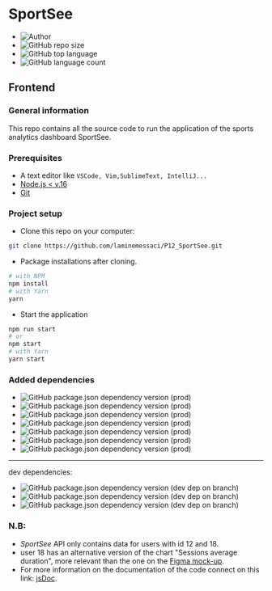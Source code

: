 # SportSee

- ![Author](<https://img.shields.io/badge/Author-Lamine MESSACI-">)
- ![GitHub repo size](<https://img.shields.io/github/repo-size/laminemessaci/P12_SportSee>)  
- ![GitHub top language](https://img.shields.io/github/languages/top/laminemessaci/P12_SportSee)
- ![GitHub language count](https://img.shields.io/github/languages/count/laminemessaci/P12_SportSee)

## Frontend

### General information

This repo contains all the source code to run the application of the sports analytics dashboard SportSee.

### Prerequisites

- A text editor like `VSCode, Vim,SublimeText, IntelliJ...`
- [Node.js < v.16](https://nodejs.org/en/)
- [Git](https://git-scm.com/)

### Project setup

- Clone this repo on your computer:

````bash
git clone https://github.com/laminemessaci/P12_SportSee.git
````

- Package installations after cloning.

```bash
# with NPM
npm install
# with Yarn
yarn
```

- Start the application

```bash
npm run start
# or
npm start
# with Yarn
yarn start
```

### Added dependencies

- ![GitHub package.json dependency version (prod)](https://img.shields.io/github/package-json/dependency-version/laminemessaci/P12_SportSee/react)
- ![GitHub package.json dependency version (prod)](https://img.shields.io/github/package-json/dependency-version/laminemessaci/P12_SportSee/styled-components)
- ![GitHub package.json dependency version (prod)](https://img.shields.io/github/package-json/dependency-version/laminemessaci/P12_SportSee/react-router-dom)
- ![GitHub package.json dependency version (prod)](https://img.shields.io/github/package-json/dependency-version/laminemessaci/P12_SportSee/recharts?label=Rechart)
- ![GitHub package.json dependency version (prod)](https://img.shields.io/github/package-json/dependency-version/laminemessaci/P12_SportSee/axios)
- ![GitHub package.json dependency version (prod)](https://img.shields.io/github/package-json/dependency-version/laminemessaci/P12_SportSee/recharts)
- ![GitHub package.json dependency version (prod)](https://img.shields.io/github/package-json/dependency-version/laminemessaci/P12_SportSee/react-router)
  

---
dev dependencies:

- ![GitHub package.json dependency version (dev dep on branch)](https://img.shields.io/github/package-json/dependency-version/laminemessaci/P12_SportSee/dev/jsdoc)
- ![GitHub package.json dependency version (dev dep on branch)](https://img.shields.io/github/package-json/dependency-version/laminemessaci/P12_SportSee/dev/stylelint)
- ![GitHub package.json dependency version (dev dep on branch)](https://img.shields.io/github/package-json/dependency-version/laminemessaci/P12_SportSee/dev/stylelint-config-standard) 


### N.B:
- _SportSee_ API only contains data for users with id 12 and 18.
- user 18 has an alternative version of the chart "Sessions average duration", more relevant than the one on the [Figma mock-up](https://www.figma.com/file/BMomGVZqLZb811mDMShpLu/UI-design-Sportify-FR).
- For more information on the documentation of the code connect on this link: [jsDoc](http://127.0.0.1:5500/docs/index.html).